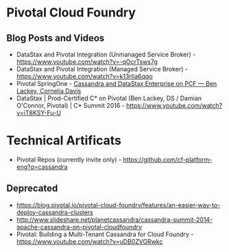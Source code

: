 # Pivotal Cloud Foundry

## Blog Posts and Videos
* DataStax and Pivotal Integration (Unmanaged Service Broker) - https://www.youtube.com/watch?v=-qOcrTsws7g
* DataStax and Pivotal Integration (Managed Service Broker) - https://www.youtube.com/watch?v=k13rIia6qqo
* Pivotal SpringOne - [Cassandra and DataStax Enterprise on PCF — Ben Lackey, Cornelia Davis](https://www.youtube.com/watch?v=klZFAgTObK0)
* DataStax | Prod-Certified C* on Pivotal (Ben Lackey, DS / Damian O'Connor, Pivotal) | C* Summit 2016 - https://www.youtube.com/watch?v=iT8KSY-Fu-U

# Technical Artificats
* Pivotal Repos (currently invite only) - https://github.com/cf-platform-eng?q=cassandra

## Deprecated
* https://blog.pivotal.io/pivotal-cloud-foundry/features/an-easier-way-to-deploy-cassandra-clusters
* http://www.slideshare.net/planetcassandra/cassandra-summit-2014-apache-cassandra-on-pivotal-cloudfoundry
* Pivotal: Building a Multi-Tenant Cassandra for Cloud Foundry - https://www.youtube.com/watch?v=uDB0ZVGRwkc
